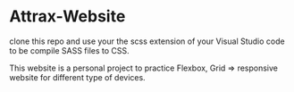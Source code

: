 # Attrax-Website
clone this repo and use your the scss extension of your Visual Studio code to be compile SASS files to CSS.

This website is a personal project to practice Flexbox, Grid => responsive website for different type of devices. 
